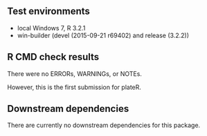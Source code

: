## Test environments
* local Windows 7, R 3.2.1
* win-builder (devel (2015-09-21 r69402) and release (3.2.2))

## R CMD check results
There were no ERRORs, WARNINGs, or NOTEs. 

   However, this is the first submission for plateR. 

## Downstream dependencies
There are currently no downstream dependencies for this package.